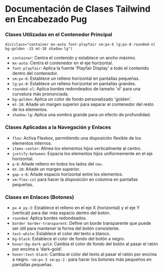 # Documentación de Clases Tailwind en Encabezado Pug

### Clases Utilizadas en el Contenedor Principal

`div(class="container mx-auto font-playfair sm:px-6 lg:px-8 rounded-xl bg-golden -15 mt-10 shadow-lg")`

- `container`: Centra el contenido y establece un ancho máximo.
- `mx-auto`: Centra el contenedor en el eje horizontal.
- `font-playfair`: Aplica la fuente 'Playfair Display' a todo el contenido dentro del contenedor.
- `sm:px-6`: Establece un relleno horizontal en pantallas pequeñas.
- `lg:px-8`: Establece un relleno horizontal en pantallas grandes.
- `rounded-xl`: Aplica bordes redondeados de tamaño 'xl' para una curvatura más pronunciada.
- `bg-golden`: Aplica un color de fondo personalizado 'golden'.
- `mt-10`: Añade un margen superior para separar el contenedor del resto de los elementos.
- `shadow-lg`: Aplica una sombra grande para un efecto de profundidad.

### Clases Aplicadas a la Navegación y Enlaces

- `flex`: Activa Flexbox, permitiendo una disposición flexible de los elementos internos.
- `items-center`: Alinea los elementos hijos verticalmente al centro.
- `justify-between`: Espacia los elementos hijos uniformemente en el eje horizontal.
- `p-6`: Añade relleno en todos los lados del `nav`.
- `mt-10`: Añade un margen superior.
- `gap-x-6`: Añade espacio horizontal entre los elementos.
- `sm:flex-col` para hacer la disposición en columna en pantallas pequeñas.


### Clases en Enlaces (Botones)


- `px-4 py-3`: Establece el relleno en el eje X (horizontal) y el eje Y (vertical) para dar más espacio dentro del botón.
- `rounded`: Aplica bordes redondeados.
- `border border-transparent`: Define un borde transparente que puede ser útil para mantener la forma del botón consistente.
- `text-white`: Establece el color del texto a blanco.
- `bg-black`: Establece el color de fondo del botón a negro.
- `hover:bg-dark-gold`: Cambia el color de fondo del botón al pasar el ratón por encima a 'dark-gold'.
- `hover:text-black`: Cambia el color del texto al pasar el ratón por encima a negro.
-`sm:px-3 sm:py-2` : para hacer los botones más pequeños en pantallas pequeñas.


